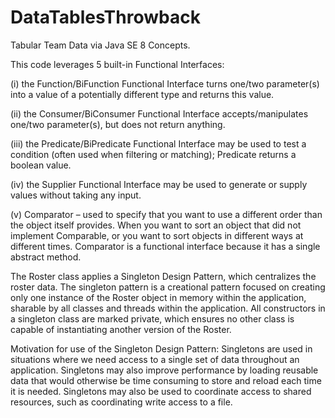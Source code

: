 # DataTablesThrowback
Tabular Team Data via Java SE 8 Concepts.

This code leverages 5 built-in Functional Interfaces: 

(i) the Function/BiFunction Functional Interface turns one/two parameter(s) into a value of a potentially different type and returns this value.

(ii) the Consumer/BiConsumer Functional Interface accepts/manipulates one/two parameter(s), but does not return anything.

(iii) the Predicate/BiPredicate Functional Interface may be used to test a condition (often used when filtering or matching); Predicate returns a boolean value.

(iv) the Supplier Functional Interface may be used to generate or supply values without taking any input.

(v) Comparator – used to specify that you want to use a different order than the object itself provides.  When you want to sort an object that did not implement Comparable, or you want to sort objects in different ways at different times.  Comparator is a functional interface because it has a single abstract method.


The Roster class applies a Singleton Design Pattern, which centralizes the roster data.  The singleton pattern is a creational pattern focused on creating only one instance of the Roster object in memory within the application, sharable by all classes and threads within the application.  All constructors in a singleton class are marked private, which ensures no other class is capable of instantiating another version of the Roster.  

Motivation for use of the Singleton Design Pattern:
Singletons are used in situations where we need access to a single set of data throughout an application.  Singletons may also improve performance by loading reusable data that would otherwise be time consuming to store and reload each time it is needed.  Singletons may also be used to coordinate access to shared resources, such as coordinating write access to a file.
